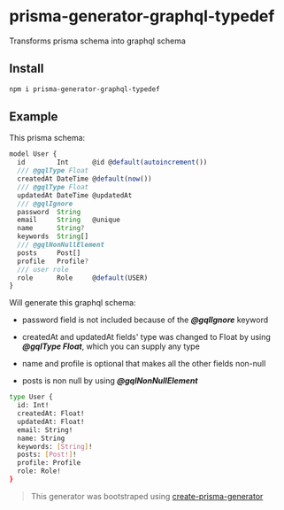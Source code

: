 # prisma-generator-graphql-typedef

Transforms prisma schema into graphql schema

## Install
```bash
npm i prisma-generator-graphql-typedef
```

## Example
This prisma schema:
```javascript
model User {
  id        Int      @id @default(autoincrement())
  /// @gqlType Float
  createdAt DateTime @default(now())
  /// @gqlType Float
  updatedAt DateTime @updatedAt
  /// @gqlIgnore
  password  String 
  email     String   @unique
  name      String?
  keywords  String[]
  /// @gqlNonNullElement
  posts     Post[]
  profile   Profile?
  /// user role
  role      Role     @default(USER)
}
```
Will generate this graphql schema: 

- password field is not included because of the ***@gqlIgnore*** keyword

- createdAt and updatedAt fields' type was changed to Float by using ***@gqlType Float***, which you can supply any type

- name and profile is optional that makes all the other fields non-null

- posts is non null by using ***@gqlNonNullElement***

```bash
type User {
  id: Int!
  createdAt: Float!
  updatedAt: Float!
  email: String!
  name: String
  keywords: [String]!
  posts: [Post!]!
  profile: Profile
  role: Role!
}
```

> This generator was bootstraped using [create-prisma-generator](https://github.com/YassinEldeeb/create-prisma-generator)
